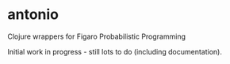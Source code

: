 # antonio
Clojure wrappers for Figaro Probabilistic Programming

Initial work in progress - still lots to do (including documentation).


